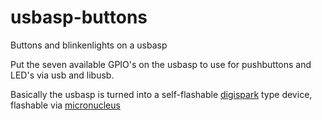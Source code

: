 # usbasp-buttons
Buttons and blinkenlights on a usbasp

Put the seven available GPIO's on the usbasp to use for pushbuttons and LED's via usb and libusb.

Basically the usbasp is turned into a self-flashable [digispark](http://digistump.com/products/1) type device, flashable via [micronucleus](https://github.com/micronucleus/micronucleus)
